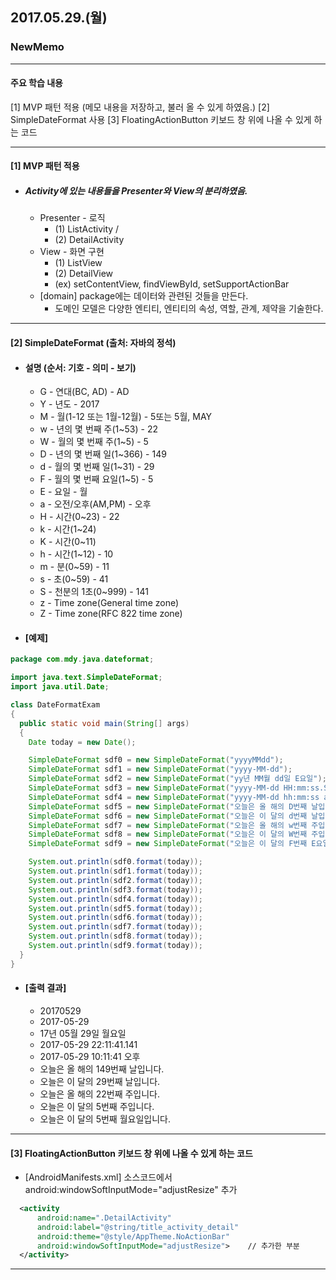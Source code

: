 ## 2017.05.29.(월)

### NewMemo
---
#### 주요 학습 내용
[1] MVP 패턴 적용 (메모 내용을 저장하고, 불러 올 수 있게 하였음.)
[2] SimpleDateFormat 사용
[3] FloatingActionButton 키보드 창 위에 나올 수 있게 하는 코드

---
#### [1] MVP 패턴 적용
* ##### Activity에 있는 내용들을 Presenter와 View의 분리하였음.
  - Presenter - 로직
    - (1) ListActivity /
    - (2) DetailActivity
  - View - 화면 구현
    - (1) ListView
    - (2) DetailView
    - (ex) setContentView, findViewById, setSupportActionBar
  - [domain] package에는 데이터와 관련된 것들을 만든다.
    - 도메인 모델은 다양한 엔티티, 엔티티의 속성, 역할, 관계, 제약을 기술한다.


---
#### [2] SimpleDateFormat  (출처: 자바의 정석)
* #### 설명 (순서: 기호 - 의미 - 보기)
  - G - 연대(BC, AD) - AD
  - Y - 년도 - 2017
  - M - 월(1-12 또는 1월-12월) - 5또는 5월, MAY
  - w - 년의 몇 번째 주(1~53) - 22
  - W - 월의 몇 번째 주(1~5) - 5
  - D - 년의 몇 번째 일(1~366) - 149
  - d - 월의 몇 번째 일(1~31) - 29
  - F - 월의 몇 번째 요일(1~5) - 5
  - E - 요일 - 월
  - a - 오전/오후(AM,PM) - 오후
  - H - 시간(0~23) - 22
  - k - 시간(1~24)
  - K - 시간(0~11)
  - h - 시간(1~12) - 10
  - m - 분(0~59) - 11
  - s - 초(0~59) - 41
  - S - 천분의 1초(0~999) - 141
  - z - Time zone(General time zone)
  - Z - Time zone(RFC 822 time zone)

* #### [예제]
```java
package com.mdy.java.dateformat;

import java.text.SimpleDateFormat;
import java.util.Date;

class DateFormatExam
{
  public static void main(String[] args)
  {
    Date today = new Date();

    SimpleDateFormat sdf0 = new SimpleDateFormat("yyyyMMdd");
    SimpleDateFormat sdf1 = new SimpleDateFormat("yyyy-MM-dd");
    SimpleDateFormat sdf2 = new SimpleDateFormat("yy년 MM월 dd일 E요일");
    SimpleDateFormat sdf3 = new SimpleDateFormat("yyyy-MM-dd HH:mm:ss.SSS");
    SimpleDateFormat sdf4 = new SimpleDateFormat("yyyy-MM-dd hh:mm:ss a");
    SimpleDateFormat sdf5 = new SimpleDateFormat("오늘은 올 해의 D번째 날입니다.");
    SimpleDateFormat sdf6 = new SimpleDateFormat("오늘은 이 달의 d번째 날입니다.");
    SimpleDateFormat sdf7 = new SimpleDateFormat("오늘은 올 해의 w번째 주입니다.");
    SimpleDateFormat sdf8 = new SimpleDateFormat("오늘은 이 달의 W번째 주입니다.");
    SimpleDateFormat sdf9 = new SimpleDateFormat("오늘은 이 달의 F번째 E요일입니다.");

    System.out.println(sdf0.format(today));
    System.out.println(sdf1.format(today));
    System.out.println(sdf2.format(today));
    System.out.println(sdf3.format(today));
    System.out.println(sdf4.format(today));
    System.out.println(sdf5.format(today));
    System.out.println(sdf6.format(today));
    System.out.println(sdf7.format(today));
    System.out.println(sdf8.format(today));
    System.out.println(sdf9.format(today));
  }
}
```
* #### [출력 결과]
  - 20170529
  - 2017-05-29
  - 17년 05월 29일 월요일
  - 2017-05-29 22:11:41.141
  - 2017-05-29 10:11:41 오후
  - 오늘은 올 해의 149번째 날입니다.
  - 오늘은 이 달의 29번째 날입니다.
  - 오늘은 올 해의 22번째 주입니다.
  - 오늘은 이 달의 5번째 주입니다.
  - 오늘은 이 달의 5번째 월요일입니다.
---


#### [3] FloatingActionButton 키보드 창 위에 나올 수 있게 하는 코드
* [AndroidManifests.xml] 소스코드에서
  android:windowSoftInputMode="adjustResize"   추가
```xml
  <activity
      android:name=".DetailActivity"
      android:label="@string/title_activity_detail"
      android:theme="@style/AppTheme.NoActionBar"
      android:windowSoftInputMode="adjustResize">    // 추가한 부분
  </activity>
```
---

